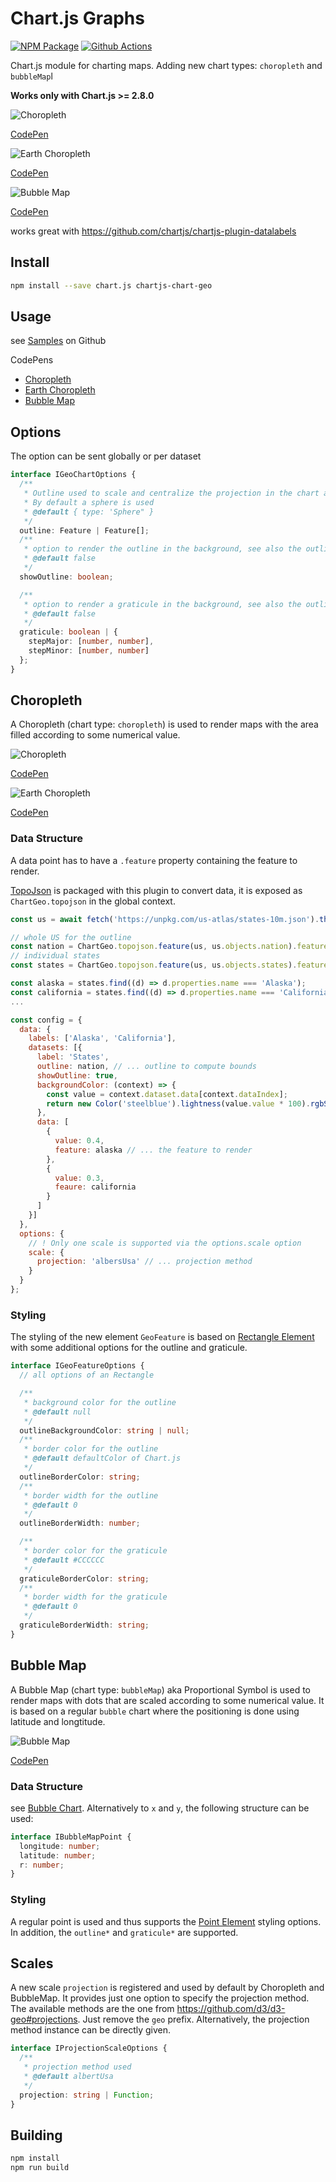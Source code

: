 # Chart.js Graphs
[![NPM Package][npm-image]][npm-url] [![Github Actions][github-actions-image]][github-actions-url]

Chart.js module for charting maps. Adding new chart types: `choropleth` and `bubbleMap`l

**Works only with Chart.js >= 2.8.0**

![Choropleth](https://user-images.githubusercontent.com/4129778/65654910-4c7a4900-dfe8-11e9-8712-e56557452907.png)

[CodePen]()

![Earth Choropleth](https://user-images.githubusercontent.com/4129778/65734104-73478680-e09f-11e9-86dd-22e80918bce5.png)

[CodePen]()

![Bubble Map](https://user-images.githubusercontent.com/4129778/65734563-84919280-e0a1-11e9-87ea-1692b22b1fae.png)

[CodePen]()

works great with https://github.com/chartjs/chartjs-plugin-datalabels

## Install

```bash
npm install --save chart.js chartjs-chart-geo
```

## Usage
see [Samples](https://github.com/sgratzl/chartjs-chart-geo/tree/master/samples) on Github

CodePens
 * [Choropleth]()
 * [Earth Choropleth]()
 * [Bubble Map]()

## Options

The option can be sent globally or per dataset

```ts
interface IGeoChartOptions {
  /**
   * Outline used to scale and centralize the projection in the chart area.
   * By default a sphere is used
   * @default { type: 'Sphere" }
   */
  outline: Feature | Feature[];
  /**
   * option to render the outline in the background, see also the outline... styling option
   * @default false
   */
  showOutline: boolean;

  /**
   * option to render a graticule in the background, see also the outline... styling option
   * @default false
   */
  graticule: boolean | {
    stepMajor: [number, number],
    stepMinor: [number, number]
  };
}
```

## Choropleth

A Choropleth (chart type: `choropleth`) is used to render maps with the area filled according to some numerical value.

![Choropleth](https://user-images.githubusercontent.com/4129778/65654910-4c7a4900-dfe8-11e9-8712-e56557452907.png)

[CodePen]()

![Earth Choropleth](https://user-images.githubusercontent.com/4129778/65734104-73478680-e09f-11e9-86dd-22e80918bce5.png)

[CodePen]()

### Data Structure

A data point has to have a `.feature` property containing the feature to render.

[TopoJson](https://github.com/topojson) is packaged with this plugin to convert data, it is exposed as `ChartGeo.topojson` in the global context.

```js
const us = await fetch('https://unpkg.com/us-atlas/states-10m.json').then((r) => r.json());

// whole US for the outline
const nation = ChartGeo.topojson.feature(us, us.objects.nation).features[0];
// individual states
const states = ChartGeo.topojson.feature(us, us.objects.states).features;

const alaska = states.find((d) => d.properties.name === 'Alaska');
const california = states.find((d) => d.properties.name === 'California');
...

const config = {
  data: {
    labels: ['Alaska', 'California'],
    datasets: [{
      label: 'States',
      outline: nation, // ... outline to compute bounds
      showOutline: true,
      backgroundColor: (context) => {
        const value = context.dataset.data[context.dataIndex];
        return new Color('steelblue').lightness(value.value * 100).rgbString();
      },
      data: [
        {
          value: 0.4,
          feature: alaska // ... the feature to render
        },
        {
          value: 0.3,
          feaure: california
        }
      ]
    }]
  },
  options: {
    // ! Only one scale is supported via the options.scale option
    scale: {
      projection: 'albersUsa' // ... projection method
    }
  }
};

```
### Styling

The styling of the new element `GeoFeature` is based on [Rectangle Element](https://www.chartjs.org/docs/latest/configuration/elements.html#rectangle-configuration) with some additional options for the outline and graticule.

```ts
interface IGeoFeatureOptions {
  // all options of an Rectangle

  /**
   * background color for the outline
   * @default null
   */
  outlineBackgroundColor: string | null;
  /**
   * border color for the outline
   * @default defaultColor of Chart.js
   */
  outlineBorderColor: string;
  /**
   * border width for the outline
   * @default 0
   */
  outlineBorderWidth: number;

  /**
   * border color for the graticule
   * @default #CCCCCC
   */
  graticuleBorderColor: string;
  /**
   * border width for the graticule
   * @default 0
   */
  graticuleBorderWidth: string;
}
```

## Bubble Map

A Bubble Map (chart type: `bubbleMap`) aka Proportional Symbol is used to render maps with dots that are scaled according to some numerical value. It is based on a regular `bubble` chart where the positioning is done using latitude and longtitude.

![Bubble Map](https://user-images.githubusercontent.com/4129778/65734563-84919280-e0a1-11e9-87ea-1692b22b1fae.png)

[CodePen]()

### Data Structure

see [Bubble Chart](https://www.chartjs.org/docs/latest/charts/bubble.html#data-structure). Alternatively to `x` and `y`, the following structure can be used:

```ts
interface IBubbleMapPoint {
  longitude: number;
  latitude: number;
  r: number;
}

```

### Styling

A regular point is used and thus supports the [Point Element](https://www.chartjs.org/docs/latest/configuration/elements.html#point-configuration) styling options. In addition, the `outline*` and `graticule*` are supported.

## Scales

A new scale `projection` is registered and used by default by Choropleth and BubbleMap. It provides just one option to specify the projection method. The available methods are the one from https://github.com/d3/d3-geo#projections. Just remove the `geo` prefix. Alternatively, the projection method instance can be directly given.

```ts
interface IProjectionScaleOptions {
  /**
   * projection method used
   * @default albertUsa
   */
  projection: string | Function;
}
```

## Building

```sh
npm install
npm run build
```

[npm-image]: https://badge.fury.io/js/chartjs-chart-geo.svg
[npm-url]: https://npmjs.org/package/chartjs-chart-geo
[github-actions-image]: https://github.com/sgratzl/chartjs-chart-geo/workflows/nodeci/badge.svg
[github-actions-url]: https://github.com/sgratzl/chartjs-chart-geo/actions

